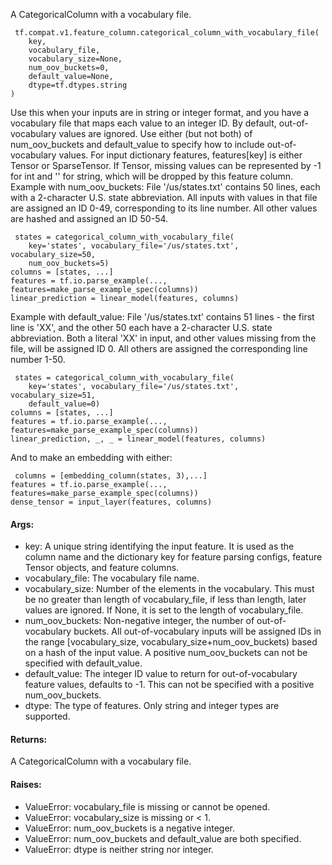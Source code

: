 A CategoricalColumn with a vocabulary file.

```
 tf.compat.v1.feature_column.categorical_column_with_vocabulary_file(
    key,
    vocabulary_file,
    vocabulary_size=None,
    num_oov_buckets=0,
    default_value=None,
    dtype=tf.dtypes.string
)
```
Use this when your inputs are in string or integer format, and you have a vocabulary file that maps each value to an integer ID. By default, out-of-vocabulary values are ignored. Use either (but not both) of num_oov_buckets and default_value to specify how to include out-of-vocabulary values.
For input dictionary features, features[key] is either Tensor or SparseTensor. If Tensor, missing values can be represented by -1 for int and '' for string, which will be dropped by this feature column.
Example with num_oov_buckets: File '/us/states.txt' contains 50 lines, each with a 2-character U.S. state abbreviation. All inputs with values in that file are assigned an ID 0-49, corresponding to its line number. All other values are hashed and assigned an ID 50-54.

```
 states = categorical_column_with_vocabulary_file(
    key='states', vocabulary_file='/us/states.txt', vocabulary_size=50,
    num_oov_buckets=5)
columns = [states, ...]
features = tf.io.parse_example(..., features=make_parse_example_spec(columns))
linear_prediction = linear_model(features, columns)
```
Example with default_value: File '/us/states.txt' contains 51 lines - the first line is 'XX', and the other 50 each have a 2-character U.S. state abbreviation. Both a literal 'XX' in input, and other values missing from the file, will be assigned ID 0. All others are assigned the corresponding line number 1-50.

```
 states = categorical_column_with_vocabulary_file(
    key='states', vocabulary_file='/us/states.txt', vocabulary_size=51,
    default_value=0)
columns = [states, ...]
features = tf.io.parse_example(..., features=make_parse_example_spec(columns))
linear_prediction, _, _ = linear_model(features, columns)
```
And to make an embedding with either:

```
 columns = [embedding_column(states, 3),...]
features = tf.io.parse_example(..., features=make_parse_example_spec(columns))
dense_tensor = input_layer(features, columns)
```
#### Args:
- key: A unique string identifying the input feature. It is used as the column name and the dictionary key for feature parsing configs, feature Tensor objects, and feature columns.
- vocabulary_file: The vocabulary file name.
- vocabulary_size: Number of the elements in the vocabulary. This must be no greater than length of vocabulary_file, if less than length, later values are ignored. If None, it is set to the length of vocabulary_file.
- num_oov_buckets: Non-negative integer, the number of out-of-vocabulary buckets. All out-of-vocabulary inputs will be assigned IDs in the range [vocabulary_size, vocabulary_size+num_oov_buckets) based on a hash of the input value. A positive num_oov_buckets can not be specified with default_value.
- default_value: The integer ID value to return for out-of-vocabulary feature values, defaults to -1. This can not be specified with a positive num_oov_buckets.
- dtype: The type of features. Only string and integer types are supported.
#### Returns:
A CategoricalColumn with a vocabulary file.
#### Raises:
- ValueError: vocabulary_file is missing or cannot be opened.
- ValueError: vocabulary_size is missing or < 1.
- ValueError: num_oov_buckets is a negative integer.
- ValueError: num_oov_buckets and default_value are both specified.
- ValueError: dtype is neither string nor integer.
